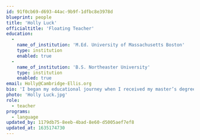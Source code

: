 ```yaml
---
id: 91f0cb69-d693-44ac-9b9f-1dfbc8e3978d
blueprint: people
title: 'Holly Luck'
officialtitle: 'Floating Teacher'
education:
  -
    name_of_institution: 'M.Ed. University of Massachusetts Boston'
    type: institution
    enabled: true
  -
    name_of_institution: 'B.S. Northeaster University'
    type: institution
    enabled: true
email: Holly@Cambridge-Ellis.org
bio: 'I began my educational journey when I received my master’s degree and MA DESE license in 1998 and have been teaching children of various ages ever since. Having family roots in rural VT gave me a real appreciation for the outdoors. However, my passion for the Reggio Emelia approach and philosophy began while living in Portland ME. I enjoy the preschool age the most and have ample experience with 3–5- year-olds. I love connecting with young children through nature and engaging their learning through hands on play-based curriculum. Outside of school, I spend time living near the ocean in Revere, with my life partner John. My interests are gardening, cooking, yoga, planning vacations and backyard gatherings.'
photo: 'Holly Luck.jpg'
role:
  - teacher
programs:
  - language
updated_by: 1179db75-8eeb-4bad-8e60-d5005aef7ef8
updated_at: 1635174730
---
```

